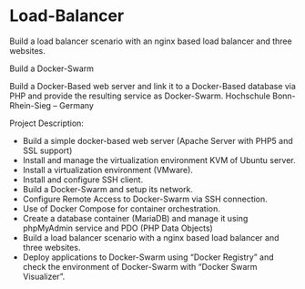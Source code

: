 # Load-Balancer
Build a load balancer scenario with an nginx based load balancer and three websites.

Build a Docker-Swarm

Build a Docker-Based web server and link it to a Docker-Based database via PHP and provide the resulting service as Docker-Swarm.
Hochschule Bonn-Rhein-Sieg – Germany

Project Description:
-	Build a simple docker-based web server (Apache Server with PHP5 and SSL support)
-	Install and manage the virtualization environment KVM of Ubuntu server.
-	Install a virtualization environment (VMware).
-	Install and configure SSH client.
-	Build a Docker-Swarm and setup its network. 
-	Configure Remote Access to Docker-Swarm via SSH connection.
-	Use of Docker Compose for container orchestration.
-	Create a database container (MariaDB) and manage it using phpMyAdmin service and PDO (PHP Data Objects)
-	Build a load balancer scenario with a nginx based load balancer and three websites.
-	Deploy applications to Docker-Swarm using “Docker Registry” and check the environment of Docker-Swarm with “Docker Swarm Visualizer”.


